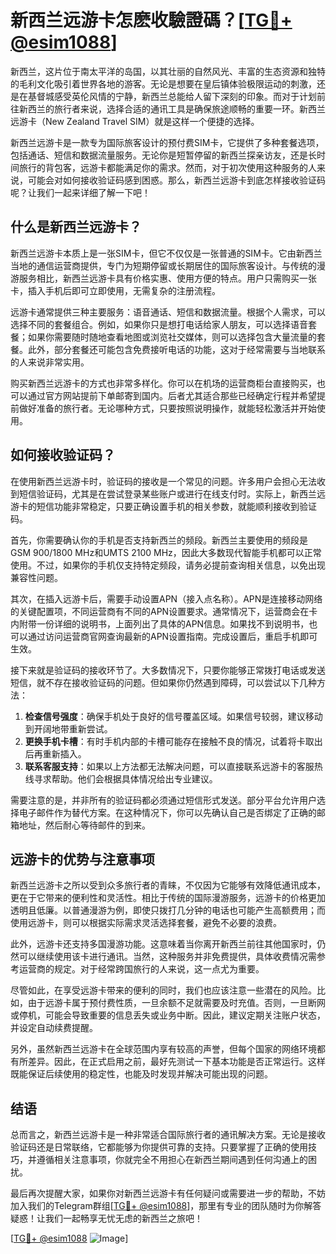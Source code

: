 # 新西兰远游卡怎麽收驗證碼？[[TG💪+ @esim1088](https://t.me/s/esim1088)]

新西兰，这片位于南太平洋的岛国，以其壮丽的自然风光、丰富的生态资源和独特的毛利文化吸引着世界各地的游客。无论是想要在皇后镇体验极限运动的刺激，还是在基督城感受英伦风情的宁静，新西兰总能给人留下深刻的印象。而对于计划前往新西兰的旅行者来说，选择合适的通讯工具是确保旅途顺畅的重要一环。新西兰远游卡（New Zealand Travel SIM）就是这样一个便捷的选择。

新西兰远游卡是一款专为国际旅客设计的预付费SIM卡，它提供了多种套餐选项，包括通话、短信和数据流量服务。无论你是短暂停留的新西兰探亲访友，还是长时间旅行的背包客，远游卡都能满足你的需求。然而，对于初次使用这种服务的人来说，可能会对如何接收验证码感到困惑。那么，新西兰远游卡到底怎样接收验证码呢？让我们一起来详细了解一下吧！

## 什么是新西兰远游卡？

新西兰远游卡本质上是一张SIM卡，但它不仅仅是一张普通的SIM卡。它由新西兰当地的通信运营商提供，专门为短期停留或长期居住的国际旅客设计。与传统的漫游服务相比，新西兰远游卡具有价格实惠、使用方便的特点。用户只需购买一张卡，插入手机后即可立即使用，无需复杂的注册流程。

远游卡通常提供三种主要服务：语音通话、短信和数据流量。根据个人需求，可以选择不同的套餐组合。例如，如果你只是想打电话给家人朋友，可以选择语音套餐；如果你需要随时随地查看地图或浏览社交媒体，则可以选择包含大量流量的套餐。此外，部分套餐还可能包含免费接听电话的功能，这对于经常需要与当地联系的人来说非常实用。

购买新西兰远游卡的方式也非常多样化。你可以在机场的运营商柜台直接购买，也可以通过官方网站提前下单邮寄到国内。后者尤其适合那些已经确定行程并希望提前做好准备的旅行者。无论哪种方式，只要按照说明操作，就能轻松激活并开始使用。

## 如何接收验证码？

在使用新西兰远游卡时，验证码的接收是一个常见的问题。许多用户会担心无法收到短信验证码，尤其是在尝试登录某些账户或进行在线支付时。实际上，新西兰远游卡的短信功能非常稳定，只要正确设置手机的相关参数，就能顺利接收到验证码。

首先，你需要确认你的手机是否支持新西兰的频段。新西兰主要使用的频段是GSM 900/1800 MHz和UMTS 2100 MHz，因此大多数现代智能手机都可以正常使用。不过，如果你的手机仅支持特定频段，请务必提前查询相关信息，以免出现兼容性问题。

其次，在插入远游卡后，需要手动设置APN（接入点名称）。APN是连接移动网络的关键配置项，不同运营商有不同的APN设置要求。通常情况下，运营商会在卡内附带一份详细的说明书，上面列出了具体的APN信息。如果找不到说明书，也可以通过访问运营商官网查询最新的APN设置指南。完成设置后，重启手机即可生效。

接下来就是验证码的接收环节了。大多数情况下，只要你能够正常拨打电话或发送短信，就不存在接收验证码的问题。但如果你仍然遇到障碍，可以尝试以下几种方法：

1. **检查信号强度**：确保手机处于良好的信号覆盖区域。如果信号较弱，建议移动到开阔地带重新尝试。
2. **更换手机卡槽**：有时手机内部的卡槽可能存在接触不良的情况，试着将卡取出后再重新插入。
3. **联系客服支持**：如果以上方法都无法解决问题，可以直接联系远游卡的客服热线寻求帮助。他们会根据具体情况给出专业建议。

需要注意的是，并非所有的验证码都必须通过短信形式发送。部分平台允许用户选择电子邮件作为替代方案。在这种情况下，你可以先确认自己是否绑定了正确的邮箱地址，然后耐心等待邮件的到来。

## 远游卡的优势与注意事项

新西兰远游卡之所以受到众多旅行者的青睐，不仅因为它能够有效降低通讯成本，更在于它带来的便利性和灵活性。相比于传统的国际漫游服务，远游卡的价格更加透明且低廉。以普通漫游为例，即使只拨打几分钟的电话也可能产生高额费用；而使用远游卡，则可以根据实际需求灵活选择套餐，避免不必要的浪费。

此外，远游卡还支持多国漫游功能。这意味着当你离开新西兰前往其他国家时，仍然可以继续使用该卡进行通讯。当然，这种服务并非免费提供，具体收费情况需参考运营商的规定。对于经常跨国旅行的人来说，这一点尤为重要。

尽管如此，在享受远游卡带来的便利的同时，我们也应该注意一些潜在的风险。比如，由于远游卡属于预付费性质，一旦余额不足就需要及时充值。否则，一旦断网或停机，可能会导致重要的信息丢失或业务中断。因此，建议定期关注账户状态，并设定自动续费提醒。

另外，虽然新西兰远游卡在全球范围内享有较高的声誉，但每个国家的网络环境都有所差异。因此，在正式启用之前，最好先测试一下基本功能是否正常运行。这样既能保证后续使用的稳定性，也能及时发现并解决可能出现的问题。

## 结语

总而言之，新西兰远游卡是一种非常适合国际旅行者的通讯解决方案。无论是接收验证码还是日常联络，它都能够为你提供可靠的支持。只要掌握了正确的使用技巧，并遵循相关注意事项，你就完全不用担心在新西兰期间遇到任何沟通上的困扰。

最后再次提醒大家，如果你对新西兰远游卡有任何疑问或需要进一步的帮助，不妨加入我们的Telegram群组[[TG💪+ @esim1088](https://t.me/s/esim1088)]，那里有专业的团队随时为你解答疑惑！让我们一起畅享无忧无虑的新西兰之旅吧！

[[TG💪+ @esim1088](https://t.me/s/esim1088) ![Image](https://i.postimg.cc/4NQfJmqS/Snipaste-2025-05-13-00-14-12.png)]